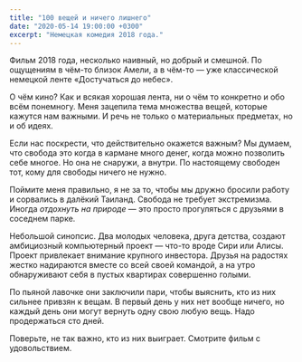```yaml
---
title: "100 вещей и ничего лишнего"
date: "2020-05-14 19:00:00 +0300"
excerpt: "Немецкая комедия 2018 года."
---
```


Фильм 2018 года, несколько наивный, но добрый и смешной. По ощущениям в чём-то близок Амели, а в чём-то — уже классической немецкой ленте «Достучаться до небес».

О чём кино? Как и всякая хорошая лента, ни о чём то конкретно и обо всём понемногу. Меня зацепила тема множества вещей, которые кажутся нам важными. И речь не только о материальных предметах, но и об идеях.

Если нас поскрести, что действительно окажется важным? Мы думаем, что свобода это когда в кармане много денег, когда можно позволить себе многое. Но она не снаружи, а внутри. По настоящему свободен тот, кому для свободы ничего не нужно.

Поймите меня правильно, я не за то, чтобы мы дружно бросили работу и сорвались в далёкий Таиланд. Свобода не требует экстремизма. Иногда *отдохнуть на природе* — это просто прогуляться с друзьями в соседнем парке.

Небольшой синопсис. Два молодых человека, друга детства, создают амбициозный компьютерный проект — что-то вроде Сири или Алисы. Проект привлекает внимание крупного инвестора. Друзья на радостях жестко надираются вместе со всей своей командой, а на утро обнаруживают себя в пустых квартирах совершенно голыми.

По пьяной лавочке они заключили пари, чтобы выяснить, кто из них сильнее привзян к вещам. В первый день у них нет вообще ничего, но каждый день они могут вернуть одну свою любую вещь. Надо продержаться сто дней.

Поверьте, не так важно, кто из них выиграет. Смотрите фильм с удовольствием.
